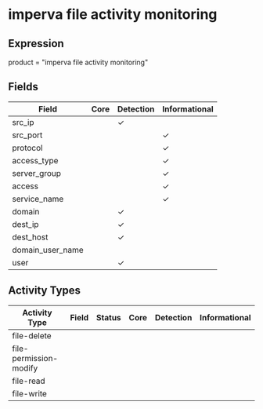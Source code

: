 imperva file activity monitoring
================================

Expression
----------

product = "imperva file activity monitoring"

Fields
------

| Field            | Core | Detection | Informational |
| ---------------- | ---- | --------- | ------------- |
| src_ip           |      | &#10003;  |               |
| src_port         |      |           | &#10003;      |
| protocol         |      |           | &#10003;      |
| access_type      |      |           | &#10003;      |
| server_group     |      |           | &#10003;      |
| access           |      |           | &#10003;      |
| service_name     |      |           | &#10003;      |
| domain           |      | &#10003;  |               |
| dest_ip          |      | &#10003;  |               |
| dest_host        |      | &#10003;  |               |
| domain_user_name |      |           |               |
| user             |      | &#10003;  |               |

Activity Types
--------------

| Activity Type          | Field | Status | Core | Detection | Informational |
| ---------------------- | ----- | ------ | ---- | --------- | ------------- |
| file-delete            |       |        |      |           |               |
| file-permission-modify |       |        |      |           |               |
| file-read              |       |        |      |           |               |
| file-write             |       |        |      |           |               |

